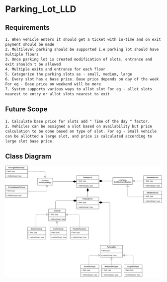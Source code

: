 # Parking_Lot_LLD

Requirements
-------------

	1. When vehicle enters it should get a ticket with in-time and on exit payment should be made
	2. Multilevel parking should be supported i.e parking lot should have multiple floors
	3. Once parking lot is created modification of slots, entrance and exit shouldn't be allowed
	4. Multiple exits and entrance for each floor
	5. Categorize the parking slots as - small, medium, large
	6. Every slot has a base price. Base price depends on day of the week For eg - Base price on weekend will be more
	7. System supports various ways to allot slot For eg - allot slots nearest to entry or allot slots nearest to exit

Future Scope
-------------

	1. Calculate base price for slots add " Time of the day " factor.
	2. Vehicles can be assigned a slot based on availability but price calculation to be done based on type of slot. For eg - Small vehicle can be allotted a large slot, and price is calculated according to large slot base price.


Class Diagram
--------------

![img.png](img.png)